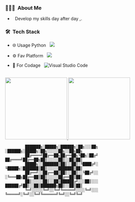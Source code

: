<h3> 👨🏻‍💻 &nbsp;About Me </h3>

- &nbsp; Develop my skills day after day ,.

<h3> 🛠 &nbsp;Tech Stack</h3>
 
- 🌐 Usage Python &nbsp; <img src="https://img.shields.io/badge/python%20-%23323330.svg?&style=for-the-badge&logo=python&logoColor=yellow"/>

- ⚙️ Fav Platform &nbsp;
  <img src="https://img.shields.io/badge/github%20-%23121011.svg?&style=for-the-badge&logo=github&logoColor=white"/>

- 🔧 For Codage  &nbsp;
 ![Visual Studio Code](https://img.shields.io/badge/-VsCode-2C2C32?style=flat-square&logo=visual-studio-code&logoColor=0078D7) 

<br/>

<a href="https://github.com/f0dysalhi">
  <img height="200em" src="https://github-readme-stats.vercel.app/api?username=saaaami&theme=buefy&show_icons=true" />
  <img height="200em" src="https://github-readme-stats.vercel.app/api/top-langs/?username=saaaami&theme=buefy&layout=compact" />
</a>

<br/>

             ███████╗░█████╗░██████╗░██╗░░░██╗  ░██████╗░█████╗░██╗░░░░░██╗░░██╗██╗
             ██╔════╝██╔══██╗██╔══██╗╚██╗░██╔╝  ██╔════╝██╔══██╗██║░░░░░██║░░██║██║
             █████╗░░███████║██║░░██║░╚████╔╝░  ╚█████╗░███████║██║░░░░░███████║██║
             ██╔══╝░░██╔══██║██║░░██║░░╚██╔╝░░  ░╚═══██╗██╔══██║██║░░░░░██╔══██║██║
             ██║░░░░░██║░░██║██████╔╝░░░██║░░░  ██████╔╝██║░░██║███████╗██║░░██║██║        
             ╚═╝░░░░░╚═╝░░╚═╝╚═════╝░░░░╚═╝░░░  ╚═════╝░╚═╝░░╚═╝╚══════╝╚═╝░░╚═╝╚═╝
